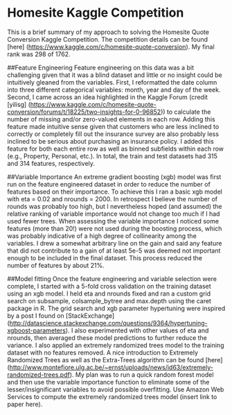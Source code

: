 # Homesite Kaggle Competition
This is a brief summary of my approach to solving the Homesite Quote Conversion Kaggle Competition.  The competition details can be found [here] (https://www.kaggle.com/c/homesite-quote-conversion).  My final rank was 298 of 1762.

##Feature Engineering
Feature engineering on this data was a bit challenging given that it was a blind dataset and little or no insight could be intuitively gleaned from the variables.  First, I reformatted the date column into three different categorical variables: month, year and day of the week.  Second, I came across an idea highlighted in the Kaggle Forum (credit [yilisg] (https://www.kaggle.com/c/homesite-quote-conversion/forums/t/18225/two-insights-for-0-96852)) to calculate the number of missing and/or zero-valued elements in each row.  Adding this feature made intuitive sense given that customers who are less inclined to correctly or completely fill out the insurance survey are also probably less inclined to be serious about purchasing an insurance policy.  I added this feature for both each entire row as well as binned subfields within each row (e.g., Property, Personal, etc.).  In total, the train and test datasets had 315 and 314 features, respectively.

##Variable Importance
An extreme gradient boosting (xgb) model was first run on the feature engineered dataset in order to reduce the number of features based on their importance.  To achieve this I ran a basic xgb model with eta = 0.02 and nrounds = 2000.  In retrospect I believe the number of rounds was probably too high, but I nevertheless hoped (and assumed) the relative ranking of variable importance would not change too much if I had used fewer trees.  When assessing the variable importance I noticed some features (more than 20!) were not used during the boosting process, which was probably indicative of a high degree of collinearity among the variables.  I drew a somewhat arbitrary line on the gain and said any feature that did not contribute to a gain of at least 5e-5 was deemed not important enough to be included in the final dataset.  This process reduced the number of features by about 21%.  

##Model fitting
Once the feature engineering and variable selection were complete, I started with a 5-fold cross validation on the training dataset using an xgb model.  I held eta and nrounds fixed and ran a custom grid search on subsample, colsample_bytree and max.depth using the caret package in R.  The grid search and xgb parameter hypertuning were inspired by a post I found on [StackExchange] (http://datascience.stackexchange.com/questions/9364/hypertuning-xgboost-parameters).  I also experimented with other values of eta and nrounds, then averaged these model predictions to further reduce the variance.  I also applied an extremely randomized trees model to the training dataset with no features removed.  A nice introduction to Extremely Randomized Trees as well as the Extra-Trees algorithm can be found [here] (http://www.montefiore.ulg.ac.be/~ernst/uploads/news/id63/extremely-randomized-trees.pdf). My plan was to run a quick random forest model and then use the variable importance function to eliminate some of the lesser/insignificant variables to avoid possible overfitting.  Use Amazon Web Services to compute the extremely randomized trees model (insert link to paper here).
